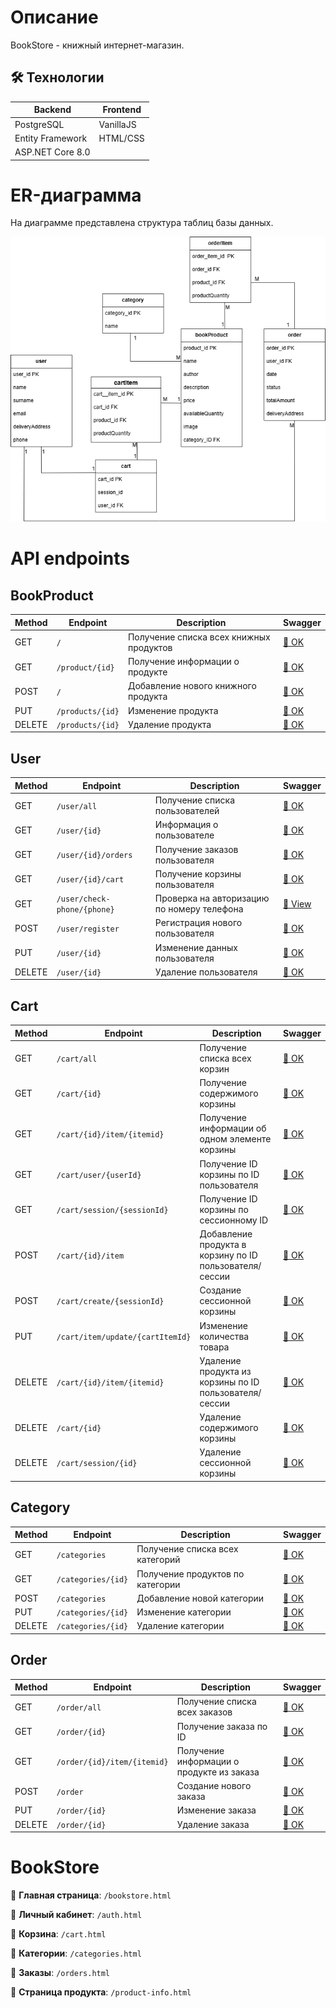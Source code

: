 # Описание 
BookStore - книжный интернет-магазин.

## 🛠 Технологии
| Backend | Frontend |
|--------|----------|
| PostgreSQL | VanillaJS  | 
| Entity Framework | HTML/CSS |
| ASP.NET Core 8.0 |  |

# ER-диаграмма
На диаграмме представлена структура таблиц базы данных.

![ER-диаграмма](ER.png)

# API endpoints
## BookProduct 

| Method | Endpoint | Description | Swagger |
|--------|----------|-------------|---------|
| GET | `/` | Получение списка всех книжных продуктов | [📎 OK](swagger/get_all_bookproducts.png) |
| GET | `/product/{id}` | Получение информации о продукте | [📎 OK](swagger/get_bookproduct_info.png) |
| POST | `/` | Добавление нового книжного продукта | [📎 OK](swagger/post_bookproduct.png) |
| PUT | `/products/{id}` | Изменение продукта | [📎 OK](swagger/put_bookproduct.png) |
| DELETE | `/products/{id}` | Удаление продукта | [📎 OK](swagger/delete_bookproduct.png) |

## User 

| Method | Endpoint | Description | Swagger |
|--------|----------|-------------|---------|
| GET | `/user/all` | Получение списка пользователей | [📎 OK](swagger/get_allusers.png) |
| GET | `/user/{id}` | Информация о пользователе | [📎 OK](swagger/get_userinfo.png) |
| GET | `/user/{id}/orders` | Получение заказов пользователя | [📎 OK](swagger/get_userorsers.png) |
| GET | `/user/{id}/cart` | Получение корзины пользователя | [📎 OK](swagger/get_usercart.png) |
| GET | `/user/check-phone/{phone}` | Проверка на авторизацию по номеру телефона | [📎 View](swagger/checkphone_user.png) |
| POST | `/user/register` | Регистрация нового пользователя | [📎 OK](swagger/post_newuser.png) |
| PUT | `/user/{id}` | Изменение данных пользователя | [📎 OK](swagger/put_user.png) |
| DELETE | `/user/{id}` | Удаление пользователя | [📎 OK](swagger/delete_user.png) |

## Cart 

| Method | Endpoint | Description | Swagger |
|--------|----------|-------------|---------|
| GET | `/cart/all` | Получение списка всех корзин | [📎 OK](swagger/get_allcarts.png) |
| GET | `/cart/{id}` | Получение содержимого корзины | [📎 OK](swagger/get_cartinfo.png) |
| GET | `/cart/{id}/item/{itemid}` | Получение информации об одном элементе корзины | [📎 OK](swagger/get_cart_iteminfo.png) |
| GET | `/cart/user/{userId}` | Получение ID корзины по ID пользователя | [📎 OK](swagger/get_cartid.png) |
| GET | `/cart/session/{sessionId}` | Получение ID корзины по сессионному ID | [📎 OK](swagger/get_cartid_session.png) |
| POST | `/cart/{id}/item` | Добавление продукта в корзину по ID пользователя/сессии | [📎 OK](swagger/post_item_incart.png) |
| POST | `/cart/create/{sessionId}` | Создание сессионной корзины | [📎 OK](swagger/create_sessioncart.png) |
| PUT | `/cart/item/update/{cartItemId}` | Изменение количества товара | [📎 OK](swagger/put_cartitem.png) |
| DELETE | `/cart/{id}/item/{itemid}` | Удаление продукта из корзины по ID пользователя/сессии | [📎 OK](swagger/delete_cartitem.png) |
| DELETE | `/cart/{id}` | Удаление содержимого корзины | [📎 OK](swagger/delete_cart.png) |
| DELETE | `/cart/session/{id}` | Удаление сессионной корзины | [📎 OK](swagger/delete_sessioncart.png) |

## Category

| Method | Endpoint | Description | Swagger |
|--------|----------|-------------|---------|
| GET | `/categories` | Получение списка всех категорий | [📎 OK](swagger/get_allcategories.png) |
| GET | `/categories/{id}` | Получение продуктов по категории | [📎 OK](swagger/get_categoryproducts.png) |
| POST | `/categories` | Добавление новой категории | [📎 OK](swagger/post_category.png) |
| PUT | `/categories/{id}` | Изменение категории | [📎 OK](swagger/put_category.png) |
| DELETE | `/categories/{id}` | Удаление категории | [📎 OK](swagger/delete_category.png) |

## Order 

| Method | Endpoint | Description | Swagger |
|--------|----------|-------------|---------|
| GET | `/order/all` | Получение списка всех заказов | [📎 OK](swagger/get_allorders.png) |
| GET | `/order/{id}` | Получение заказа по ID | [📎 OK](swagger/get_order.png) |
| GET | `/order/{id}/item/{itemid}` | Получение информации о продукте из заказа | [📎 OK](swagger/get_order_iteminfo.png) |
| POST | `/order` | Создание нового заказа | [📎 OK](swagger/post_order.png) |
| PUT | `/order/{id}` | Изменение заказа | [📎 OK](swagger/put_order.png) |
| DELETE | `/order/{id}` | Удаление заказа | [📎 OK](swagger/delete_order.png) |

# BookStore
📌 **Главная страница**: `/bookstore.html`

📌 **Личный кабинет**: `/auth.html`

📌 **Корзина**: `/cart.html`
  
📌 **Категории**: `/categories.html`

📌 **Заказы**: `/orders.html`

📌 **Страница продукта**: `/product-info.html`